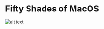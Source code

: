 # Fifty Shades of MacOS

![alt text](https://github.com/[pelemarse]/[fifty-shades-of-macos]/blob/[branch]/screenshot.png?raw=true)

